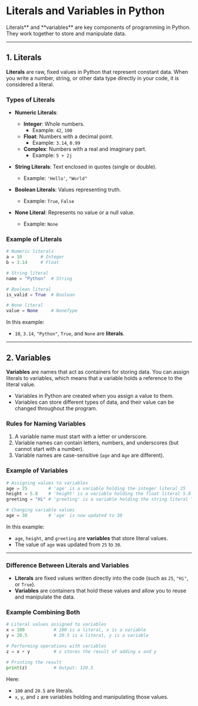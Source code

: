 # Literals and Variables in Python

Literals** and **variables\*\* are key components of programming in Python. They work together to store and manipulate data.

---

## 1. Literals

**Literals** are raw, fixed values in Python that represent constant data. When you write a number, string, or other data type directly in your code, it is considered a literal.

### Types of Literals

- **Numeric Literals**:

  - **Integer**: Whole numbers.
    - Example: `42`, `100`
  - **Float**: Numbers with a decimal point.
    - Example: `3.14`, `0.99`
  - **Complex**: Numbers with a real and imaginary part.
    - Example: `5 + 2j`

- **String Literals**: Text enclosed in quotes (single or double).

  - Example: `'Hello'`, `"World"`

- **Boolean Literals**: Values representing truth.

  - Example: `True`, `False`

- **None Literal**: Represents no value or a null value.
  - Example: `None`

### Example of Literals

```python
# Numeric literals
a = 10       # Integer
b = 3.14     # Float

# String literal
name = "Python"  # String

# Boolean literal
is_valid = True  # Boolean

# None literal
value = None     # NoneType
```

In this example:

- `10`, `3.14`, `"Python"`, `True`, and `None` are **literals**.

---

## 2. Variables

**Variables** are names that act as containers for storing data. You can assign literals to variables, which means that a variable holds a reference to the literal value.

- Variables in Python are created when you assign a value to them.
- Variables can store different types of data, and their value can be changed throughout the program.

### Rules for Naming Variables

1. A variable name must start with a letter or underscore.
2. Variable names can contain letters, numbers, and underscores (but cannot start with a number).
3. Variable names are case-sensitive (`age` and `Age` are different).

### Example of Variables

```python
# Assigning values to variables
age = 25        # 'age' is a variable holding the integer literal 25
height = 5.8    # 'height' is a variable holding the float literal 5.8
greeting = "Hi" # 'greeting' is a variable holding the string literal "Hi"

# Changing variable values
age = 30        # 'age' is now updated to 30
```

In this example:

- `age`, `height`, and `greeting` are **variables** that store literal values.
- The value of `age` was updated from `25` to `30`.

---

### Difference Between Literals and Variables

- **Literals** are fixed values written directly into the code (such as `25`, `"Hi"`, or `True`).
- **Variables** are containers that hold these values and allow you to reuse and manipulate the data.

### Example Combining Both

```python
# Literal values assigned to variables
x = 100           # 100 is a literal, x is a variable
y = 20.5          # 20.5 is a literal, y is a variable

# Performing operations with variables
z = x + y         # z stores the result of adding x and y

# Printing the result
print(z)          # Output: 120.5
```

Here:

- `100` and `20.5` are literals.
- `x`, `y`, and `z` are variables holding and manipulating those values.

